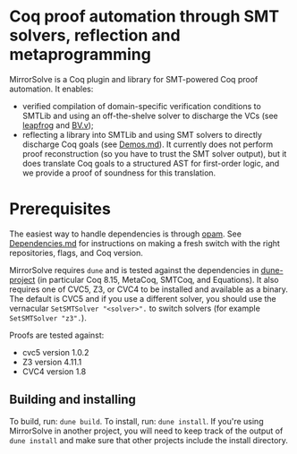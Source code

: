# Coq proof automation through SMT solvers, reflection and metaprogramming

MirrorSolve is a Coq plugin and library for SMT-powered Coq proof automation. 
It enables:
   * verified compilation of domain-specific verification conditions to SMTLib and using an off-the-shelve solver to discharge the VCs (see [leapfrog](https://github.com/verified-network-toolchain/leapfrog) and [BV.v](src/theories/BV.v));
   * reflecting a library into SMTLib and using SMT solvers to directly discharge Coq goals (see [Demos.md](Demos.md)).
It currently does not perform proof reconstruction (so you have to trust the SMT solver output),
but it does translate Coq goals to a structured AST for first-order logic,
and we provide a proof of soundness for this translation.

# Prerequisites

The easiest way to handle dependencies is through [opam](https://opam.ocaml.org/doc/Install.html). See [Dependencies.md](Dependencies.md) for instructions on making a fresh switch with the right repositories, flags, and Coq version.

MirrorSolve requires `dune` and is tested against the dependencies in [dune-project](dune-project) (in particular Coq 8.15, MetaCoq, SMTCoq, and Equations). It also requires one of CVC5, Z3, or CVC4 to be installed and available as a binary. The default is CVC5 and if you use a different solver, you should use the vernacular `SetSMTSolver "<solver>".` to switch solvers (for example `SetSMTSolver "z3".`).

Proofs are tested against:
  * cvc5 version 1.0.2
  * Z3 version 4.11.1
  * CVC4 version 1.8

## Building and installing
To build, run: `dune build`. To install, run: `dune install`. If you're using MirrorSolve in another project, you will need to keep track of the output of `dune install` and make sure that other projects include the install directory. 